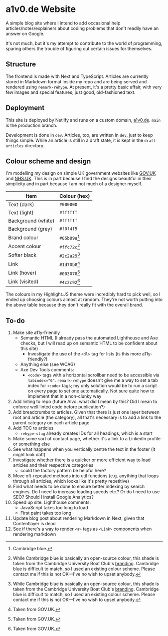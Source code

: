 # a1v0.de Website

A simple blog site where I intend to add occasional help articles/notes/explainers about coding problems that don't readily have an answer on Google.

It's not much, but it's my attempt to contribute to the world of programming, sparing others the trouble of figuring out certain issues for themselves.

## Structure

The frontend is made with Next and TypeScript. Articles are currently stored in Markdown format inside my repo and are being served and rendered using `remark-rehype`. At present, it's a pretty basic affair, with very few images and special features; just good, old-fashioned text.

## Deployment

This site is deployed by Netlify and runs on a custom domain, [a1v0.de](https://a1v0.de). `main` is the production branch.

Development is done in `dev`. Articles, too, are written in `dev`, just to keep things simple. While an article is still in a draft state, it is kept in the `draft-articles` directory.

## Colour scheme and design

I'm modelling my design on simple UK government websites like [GOV.UK](https://www.gov.uk/) and [NHS.UK](https://www.nhs.uk/). This is in part because I find the designs beautiful in their simplicity and in part because I am not much of a designer myself.

| **Item**           | **Colour (hex)** |
| ------------------ | ---------------- |
| Text (dark)        | `#000000`        |
| Text (light)       | `#ffffff`        |
| Background (white) | `#ffffff`        |
| Background (grey)  | `#f0f4f5`        |
| Brand colour       | `#85b09a`[^1]    |
| Accent colour      | `#ffc72c`[^2]    |
| Softer black       | `#2c2a29`[^2]    |
| Link               | `#1d70b8`[^3]    |
| Link (hover)       | `#003078`[^3]    |
| Link (visited)     | `#4c2c92`[^3]    |

The colours in my Highlight.JS theme were incredibly hard to pick well, so I ended up choosing colours almost at random. They're not worth putting into the above table because they don't really fit with the overall brand.

[^1]: Cambridge blue.
[^2]: While Cambridge blue is basically an open-source colour, this shade is taken from the Cambridge University Boat Club's [branding](https://cubc.org.uk/app/uploads/2020/08/CUBC-Brand-Guidelines.pdf). Cambridge blue is difficult to match, so I used an existing colour scheme. Please contact me if this is not OK&mdash;I've no wish to upset anybody.
[^3]: Taken from GOV.UK.

## To-do

1. Make site a11y-friendly
    - Semantic HTML (I already pass the automated Lighthouse and Axe checks, but I will read up on semantic HTML to be confident about this site)
      - Investigate the use of the `<dl>` tag for lists (is this more a11y-friendly?)
    - Anything else (see WCAG)
    - Axe Dev Tools comments:
        - `<code>` tags with a horizontal scrollbar need to be accessible via `tabindex="0"`. `remark-rehype` doesn't give me a way to set a tab index for `<code>` tags; my only solution would be to run a script on every page to set one automatically. Not sure quite how to implement that in a non-clunky way
2. Add linting to repo (future Alvo: what did I mean by this? Did I mean to enforce well linted code before publication?)
3. Add breadcrumbs to articles. Given that there is just one layer between root and article (the category), all that's necessary is to add a link to the parent category on each article page
4. Add TOC to articles
    - `rehype-slug` already creates IDs for all headings, which is a start
5. Make some sort of contact page, whether it's a link to a LinkedIn profile or something else
6. See what happens when you vertically centre the text in the footer (it might look daft)
7. Investigate whether there is a quicker or more efficient way to load articles and their respective categories
    - could the factory pattern be helpful here?
8. Move oft-repeated methods into util functions (e.g. anything that loops through all articles, which looks like it's pretty repetitive)
9. Find what needs to be done to ensure better indexing by search engines. Do I need to increase loading speeds etc.? Or do I need to use SEO? Should I install Google Analytics?
10. Speed up site. Lighthouse comments:
    - JavaScript takes too long to load
    - First paint takes too long
11. Update blog post about rendering Markdown in Next, given that Contentlayer is dead
12. See if there's a way to render `<a>` tags as `<Link>` components when rendering markdown
